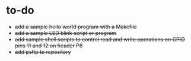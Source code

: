 # to-do

- ~~add a sample hello world program with a Makefile~~
- ~~add a sample LED blink script or program~~
- ~~add sample shell scripts to control read and write operations on GPIO pins 11 and 12 on header P8~~
- ~~add psftp to repository~~ 
